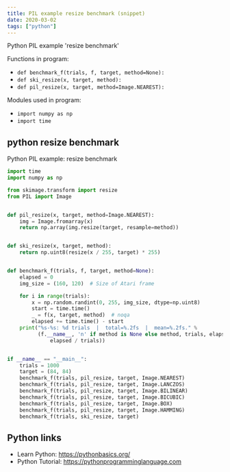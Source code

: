 ```yaml
---
title: PIL example resize benchmark (snippet)
date: 2020-03-02
tags: ["python"]
---
```

Python PIL example 'resize benchmark'

Functions in program: 
* `def benchmark_f(trials, f, target, method=None):`
* `def ski_resize(x, target, method):`
* `def pil_resize(x, target, method=Image.NEAREST):`

Modules used in program: 
* `import numpy as np`
* `import time`

## python resize benchmark

Python PIL example: resize benchmark

```python
import time
import numpy as np

from skimage.transform import resize
from PIL import Image


def pil_resize(x, target, method=Image.NEAREST):
    img = Image.fromarray(x)
    return np.array(img.resize(target, resample=method))


def ski_resize(x, target, method):
    return np.uint8(resize(x / 255, target) * 255)


def benchmark_f(trials, f, target, method=None):
    elapsed = 0
    img_size = (160, 120)  # Size of Atari frame

    for i in range(trials):
        x = np.random.randint(0, 255, img_size, dtype=np.uint8)
        start = time.time()
        _ = f(x, target, method)  # noqa
        elapsed += time.time() - start
    print("%s-%s: %d trials  |  total=%.2fs  |  mean=%.2fs." %
          (f.__name__, 'n' if method is None else method, trials, elapsed,
              elapsed / trials))


if __name__ == "__main__":
    trials = 1000
    target = (84, 84)
    benchmark_f(trials, pil_resize, target, Image.NEAREST)
    benchmark_f(trials, pil_resize, target, Image.LANCZOS)
    benchmark_f(trials, pil_resize, target, Image.BILINEAR)
    benchmark_f(trials, pil_resize, target, Image.BICUBIC)
    benchmark_f(trials, pil_resize, target, Image.BOX)
    benchmark_f(trials, pil_resize, target, Image.HAMMING)
    benchmark_f(trials, ski_resize, target)

```

## Python links

- Learn Python: https://pythonbasics.org/
- Python Tutorial: https://pythonprogramminglanguage.com
